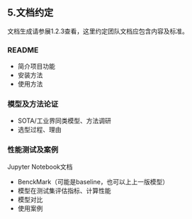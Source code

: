 ## 5.文档约定

文档生成请参展1.2.3查看，这里约定团队文档应包含内容及标准。

### README

- 简介项目功能
- 安装方法
- 使用方法

### 模型及方法论证

- SOTA/工业界同类模型、方法调研
- 选型过程、理由

### 性能测试及案例

Jupyter Notebook文档

- BenckMark（可能是baseline，也可以上上一版模型）
- 模型在测试集评估指标、计算性能
- 模型对比
- 使用案例

